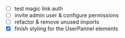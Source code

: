 - [ ] test magic link auth
- [ ] invite admin user & configure permissions
- [ ] refactor & remove unused imports
- [x] finish styling for the UserPannel elements
